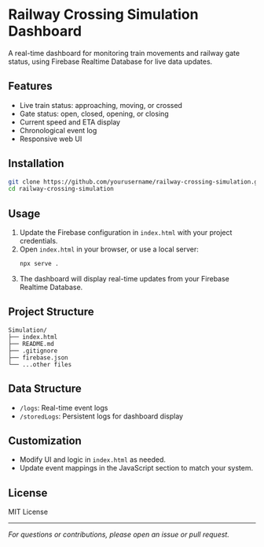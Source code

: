 # Railway Crossing Simulation Dashboard

A real-time dashboard for monitoring train movements and railway gate status, using Firebase Realtime Database for live data updates.

## Features

- Live train status: approaching, moving, or crossed
- Gate status: open, closed, opening, or closing
- Current speed and ETA display
- Chronological event log
- Responsive web UI

## Installation

```bash
git clone https://github.com/yourusername/railway-crossing-simulation.git
cd railway-crossing-simulation
```

## Usage

1. Update the Firebase configuration in `index.html` with your project credentials.
2. Open `index.html` in your browser, or use a local server:
   ```bash
   npx serve .
   ```
3. The dashboard will display real-time updates from your Firebase Realtime Database.

## Project Structure

```
Simulation/
├── index.html
├── README.md
├── .gitignore
├── firebase.json
└── ...other files
```

## Data Structure

- `/logs`: Real-time event logs
- `/storedLogs`: Persistent logs for dashboard display

## Customization

- Modify UI and logic in `index.html` as needed.
- Update event mappings in the JavaScript section to match your system.

## License

MIT License

---
*For questions or contributions, please open an issue or pull request.*